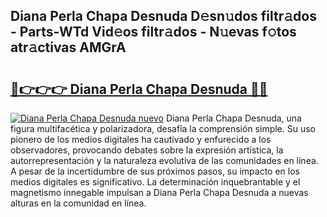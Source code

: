 ## Diana Perla Chapa Desnuda D𝚎sn𝚞dos filtr𝚊dos - Parts-WTd Vid𝚎os filtr𝚊dos - N𝚞evas f𝚘tos atr𝚊ctivas AMGrA

# <h2><a href="http://mb7um1r.tromn.icu/?c=Diana+Perla+Chapa+Desnuda">🔗👉👉👉 Diana Perla Chapa Desnuda 🔗🔗</a></h2>

[![Diana Perla Chapa Desnuda nuevo](https://i.imgur.com/pEAQMta.gif)](http://mb7um1r.tromn.icu/?c=Diana+Perla+Chapa+Desnuda)
Diana Perla Chapa Desnuda, una figura multifacética y polarizadora, desafía la comprensión simple. Su uso pionero de los medios digitales ha cautivado y enfurecido a los observadores, provocando debates sobre la expresión artística, la autorrepresentación y la naturaleza evolutiva de las comunidades en línea. A pesar de la incertidumbre de sus próximos pasos, su impacto en los medios digitales es significativo. La determinación inquebrantable y el magnetismo innegable impulsan a Diana Perla Chapa Desnuda a nuevas alturas en la comunidad en línea.

